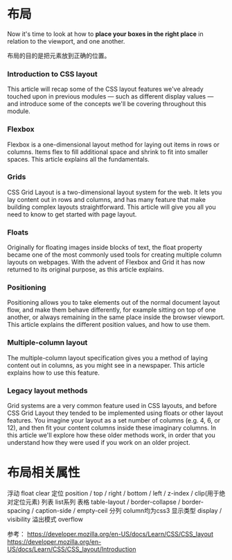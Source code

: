 # 布局

Now it's time to look at how to **place your boxes in the right place** in relation to the viewport, and one another.

布局的目的是把元素放到正确的位置。

### Introduction to CSS layout
This article will recap some of the CSS layout features we've already touched upon in previous modules — such as different display values — and introduce some of the concepts we'll be covering throughout this module.
### Flexbox
Flexbox is a one-dimensional layout method for laying out items in rows or columns. Items flex to fill additional space and shrink to fit into smaller spaces. This article explains all the fundamentals.
### Grids
CSS Grid Layout is a two-dimensional layout system for the web. It lets you lay content out in rows and columns, and has many feature that make building complex layouts straightforward. This article will give you all you need to know to get started with page layout.
### Floats
Originally for floating images inside blocks of text, the float property became one of the most commonly used tools for creating multiple column layouts on webpages. With the advent of Flexbox and Grid it has now returned to its original purpose, as this article explains.
### Positioning
Positioning allows you to take elements out of the normal document layout flow, and make them behave differently, for example sitting on top of one another, or always remaining in the same place inside the browser viewport. This article explains the different position values, and how to use them.
### Multiple-column layout
The multiple-column layout specification gives you a method of laying content out in columns, as you might see in a newspaper. This article explains how to use this feature.
### Legacy layout methods
Grid systems are a very common feature used in CSS layouts, and before CSS Grid Layout they tended to be implemented using floats or other layout features. You imagine your layout as a set number of columns (e.g. 4, 6, or 12), and then fit your content columns inside these imaginary columns. In this article we'll explore how these older methods work, in order that you understand how they were used if you work on an older project.

# 布局相关属性

浮动
	float
	clear
定位
	position / top / right / bottom / left / z-index / clip(用于绝对定位元素)
列表
	list系列
表格
	table-layout / border-collapse / border-spacing / caption-side / empty-ceil
分列
 	column均为css3
显示类型
	display / visibility
溢出模式
	overflow


参考：
https://developer.mozilla.org/en-US/docs/Learn/CSS/CSS_layout
https://developer.mozilla.org/en-US/docs/Learn/CSS/CSS_layout/Introduction
